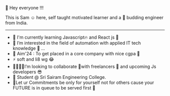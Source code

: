 👋 Hey everyone !!!

  This is Sam ☺️ here, self taught motivated learner and 
  a 🌱 budding engineer from India.
<hr></hr>

- 🌱 I'm currently learning Javascript🔥 and React js 🤩
- 👀 I’m interested in the field of automation with applied IT tech knowledge 🤙 ...
- 🥅 Aim'24 : To get placed in a core company with nice cgpa 🙌
- ⚡ soft and li8 wg 😂
- 👨‍💼👩‍💼I’m looking to collaborate 🤝with freelancers 🤩 and upcoming Js developers 😎
- 🌱 Student @ Sri Sairam Engineering College.
- 👑Let ur Commitments be only for yourself not for others cause your FUTURE is in queue to be served first 👑

